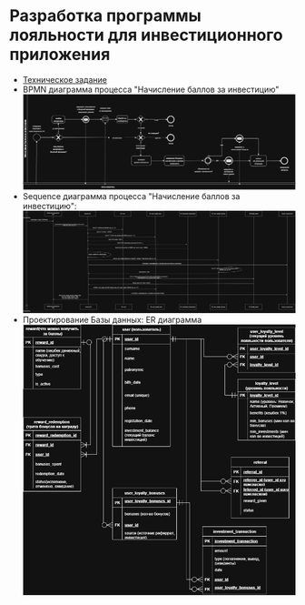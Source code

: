 # Разработка программы лояльности для инвестиционного приложения
* [Техническое задание](https://github.com/404-veronika/testsystemanalitic/blob/main/Invest%20Capital%20Bonus.pdf)
* BPMN диаграмма процесса "Начисление баллов за инвестицию" ![BPMN.drawio.png](https://github.com/404-veronika/testsystemanalitic/blob/main/Images/BPMN.drawio.png)
* Sequence диаграмма процесса "Начисление баллов за инвестицию":![sequence.drawio.png](Images/sequence.drawio.png) 
* Проектирование Базы данных: ER диаграмма ![ER.drawio.png](Images/ER.drawio.png)
